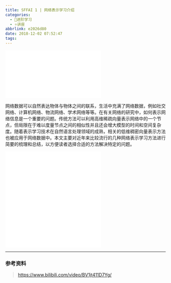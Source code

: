 ```yaml
---
title: SFFAI 1 | 网络表示学习介绍
categories:
  - 🌙进阶学习
  - ⭐讲座
abbrlink: e2026d80
date: 2018-12-02 07:52:47
tags:
---
```


<iframe src="//player.bilibili.com/player.html?aid=37247033&bvid=BV1jt411D7Yg&cid=65454202&p=1" scrolling="no" border="0" frameborder="no" framespacing="0" allowfullscreen="true"> </iframe>

网络数据可以自然表达物体与物体之间的联系，生活中充满了网络数据，例如社交网络、计算机网络、物流网络、学术网络等等。在有关网络的研究中，如何表示网络信息是一个重要的问题。传统方法可以利用高维稀疏向量表示网络中的一个节点，但局限在于难以度量节点之间的相似性并且还会增大模型的时间和空间复杂度。随着表示学习技术在自然语言处理领域的成熟，相关的低维稠密向量表示方法也被应用于网络数据中。本文主要对近年来比较流行的几种网络表示学习方法进行简要的梳理和总结，以方便读者选择合适的方法解决特定的问题。

<!--more-->

<iframe src="//player.bilibili.com/player.html?aid=37247033&bvid=BV1jt411D7Yg&cid=65454204&p=2" scrolling="no" border="0" frameborder="no" framespacing="0" allowfullscreen="true"> </iframe>

<iframe src="//player.bilibili.com/player.html?aid=37247033&bvid=BV1jt411D7Yg&cid=65455991&p=3" scrolling="no" border="0" frameborder="no" framespacing="0" allowfullscreen="true"> </iframe>

***

### 参考资料

> <https://www.bilibili.com/video/BV1jt411D7Yg/>
